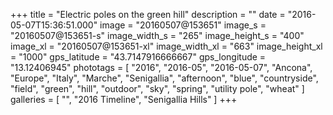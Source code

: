 +++
title = "Electric poles on the green hill"
description = ""
date = "2016-05-07T15:36:51.000"
image = "20160507@153651"
image_s = "20160507@153651-s"
image_width_s = "265"
image_height_s = "400"
image_xl = "20160507@153651-xl"
image_width_xl = "663"
image_height_xl = "1000"
gps_latitude = "43.7147916666667"
gps_longitude = "13.12406945"
phototags = [ "2016", "2016-05", "2016-05-07", "Ancona", "Europe", "Italy", "Marche", "Senigallia", "afternoon", "blue", "countryside", "field", "green", "hill", "outdoor", "sky", "spring", "utility pole", "wheat" ]
galleries = [ "", "2016 Timeline", "Senigallia Hills" ]
+++
